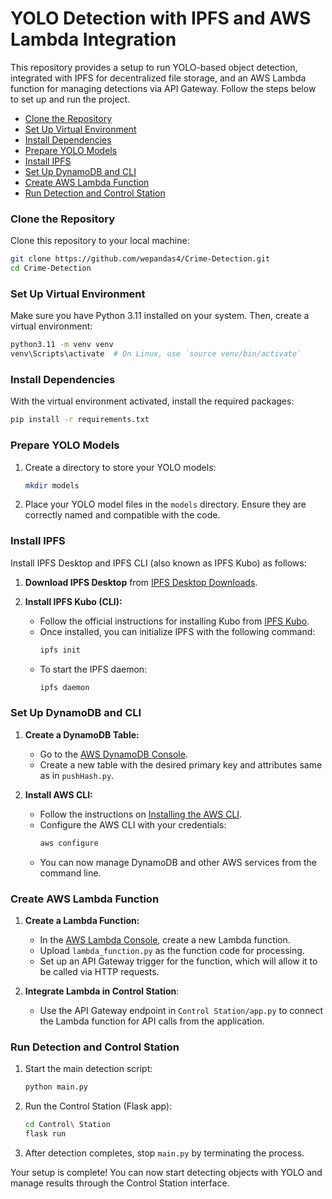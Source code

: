
# YOLO Detection with IPFS and AWS Lambda Integration

This repository provides a setup to run YOLO-based object detection, integrated with IPFS for decentralized file storage, and an AWS Lambda function for managing detections via API Gateway. Follow the steps below to set up and run the project.

- [Clone the Repository](#clone-the-repository)
- [Set Up Virtual Environment](#set-up-virtual-environment)
- [Install Dependencies](#install-dependencies)
- [Prepare YOLO Models](#prepare-yolo-models)
- [Install IPFS](#install-ipfs)
- [Set Up DynamoDB and CLI](#set-up-dynamodb-and-cli)
- [Create AWS Lambda Function](#create-aws-lambda-function)
- [Run Detection and Control Station](#run-detection-and-control-station)


### Clone the Repository
Clone this repository to your local machine:

```bash
git clone https://github.com/wepandas4/Crime-Detection.git
cd Crime-Detection
```

### Set Up Virtual Environment
Make sure you have Python 3.11 installed on your system. Then, create a virtual environment:

```bash
python3.11 -m venv venv
venv\Scripts\activate  # On Linux, use `source venv/bin/activate`
```

### Install Dependencies
With the virtual environment activated, install the required packages:

```bash
pip install -r requirements.txt
```

### Prepare YOLO Models
1. Create a directory to store your YOLO models:

    ```bash
    mkdir models
    ```

2. Place your YOLO model files in the `models` directory. Ensure they are correctly named and compatible with the code.

### Install IPFS
Install IPFS Desktop and IPFS CLI (also known as IPFS Kubo) as follows:

1. **Download IPFS Desktop** from [IPFS Desktop Downloads](https://docs.ipfs.io/install/ipfs-desktop/).

2. **Install IPFS Kubo (CLI):**
   - Follow the official instructions for installing Kubo from [IPFS Kubo](https://docs.ipfs.io/how-to/command-line-quick-start/).
   - Once installed, you can initialize IPFS with the following command:
     ```bash
     ipfs init
     ```
   - To start the IPFS daemon:
     ```bash
     ipfs daemon
     ```

### Set Up DynamoDB and CLI
1. **Create a DynamoDB Table:**
   - Go to the [AWS DynamoDB Console](https://console.aws.amazon.com/dynamodb).
   - Create a new table with the desired primary key and attributes same as in `pushHash.py`.

2. **Install AWS CLI:**
   - Follow the instructions on [Installing the AWS CLI](https://docs.aws.amazon.com/cli/latest/userguide/install-cliv2.html).
   - Configure the AWS CLI with your credentials:
     ```bash
     aws configure
     ```
   - You can now manage DynamoDB and other AWS services from the command line.

### Create AWS Lambda Function
1. **Create a Lambda Function:**
   - In the [AWS Lambda Console](https://console.aws.amazon.com/lambda/), create a new Lambda function.
   - Upload `lambda_function.py` as the function code for processing.
   - Set up an API Gateway trigger for the function, which will allow it to be called via HTTP requests.

2. **Integrate Lambda in Control Station**:
   - Use the API Gateway endpoint in `Control Station/app.py` to connect the Lambda function for API calls from the application.

### Run Detection and Control Station
1. Start the main detection script:
    ```bash
    python main.py
    ```

2. Run the Control Station (Flask app):
    ```bash
    cd Control\ Station
    flask run
    ```

3. After detection completes, stop `main.py` by terminating the process.

Your setup is complete! You can now start detecting objects with YOLO and manage results through the Control Station interface.
```

